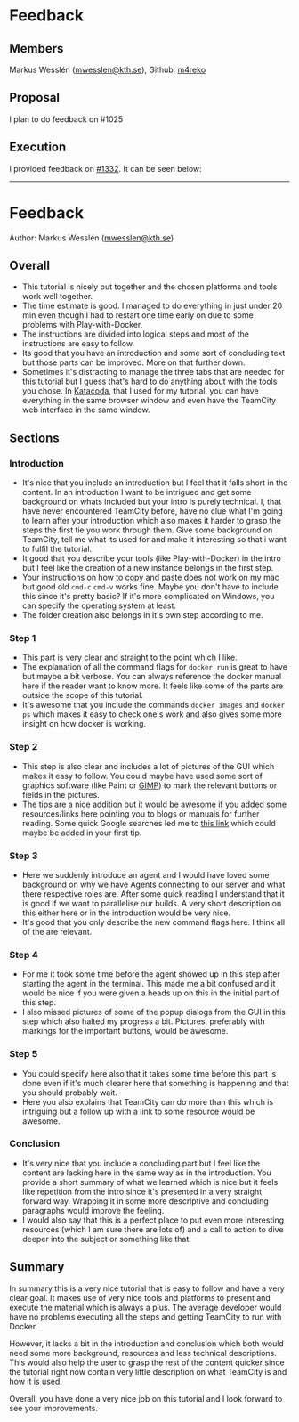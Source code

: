 # Feedback #

## Members ##
Markus Wesslén (mwesslen@kth.se), Github: [m4reko](https://github.com/m4reko)

## Proposal ##
I plan to do feedback on #1025

## Execution ##

I provided feedback on [#1332](https://github.com/KTH/devops-course/pull/1332). It can be seen below:

---

# Feedback
Author: Markus Wesslén (mwesslen@kth.se)

## Overall
- This tutorial is nicely put together and the chosen platforms and tools work well together.
- The time estimate is good. I managed to do everything in just under 20 min even though I had to restart one time early on due to some problems with Play-with-Docker.
- The instructions are divided into logical steps and most of the instructions are easy to follow.
- Its good that you have an introduction and some sort of concluding text but those parts can be improved. More on that further down.
- Sometimes it's distracting to manage the three tabs that are needed for this tutorial but I guess that's hard to do anything about with the tools you chose. In [Katacoda](https://www.katacoda.com/), that I used for my tutorial, you can have everything in the same browser window and even have the TeamCity web interface in the same window.

## Sections
### Introduction
- It's nice that you include an introduction but I feel that it falls short in the content. In an introduction I want to be intrigued and get some background on whats included but your intro is purely technical. I, that have never encountered TeamCity before, have no clue what I'm going to learn after your introduction which also makes it harder to grasp the steps the first tie you work through them. Give some background on TeamCity, tell me what its used for and make it interesting so that i want to fulfil the tutorial.
- It good that you describe your tools (like Play-with-Docker) in the intro but I feel like the creation of a new instance belongs in the first step.
- Your instructions on how to copy and paste does not work on my mac but good old `cmd-c` `cmd-v` works fine. Maybe you don't have to include this since it's pretty basic? If it's more complicated on Windows, you can specify the operating system at least.
- The folder creation also belongs in it's own step according to me.

### Step 1
- This part is very clear and straight to the point which I like.
- The explanation of all the command flags for `docker run` is great to have but maybe a bit verbose. You can always reference the docker manual here if the reader want to know more. It feels like some of the parts are outside the scope of this tutorial.
- It's awesome that you include the commands `docker images` and `docker ps` which makes it easy to check one's work and also gives some more insight on how docker is working.

### Step 2
- This step is also clear and includes a lot of pictures of the GUI which makes it easy to follow. You could maybe have used some sort of graphics software (like Paint or [GIMP](https://www.gimp.org/)) to mark the relevant buttons or fields in the pictures.
- The tips are a nice addition but it would be awesome if you added some resources/links here pointing you to blogs or manuals for further reading. Some quick Google searches led me to [this link](https://www.jetbrains.com/help/teamcity/integrating-teamcity-with-docker.html#Docker+Disk+Space+Cleaner) which could maybe be added in your first tip.

### Step 3
- Here we suddenly introduce an agent and I would have loved some background on why we have Agents connecting to our server and what there respective roles are. After some quick reading I understand that it is good if we want to parallelise our builds. A very short description on this either here or in the introduction would be very nice.
- It's good that you only describe the new command flags here. I think all of the are relevant.

### Step 4
- For me it took some time before the agent showed up in this step after starting the agent in the terminal. This made me a bit confused and it would be nice if you were given a heads up on this in the initial part of this step.
- I also missed pictures of some of the popup dialogs from the GUI in this step which also halted my progress a bit. Pictures, preferably with markings for the important buttons, would be awesome.

### Step 5
- You could specify here also that it takes some time before this part is done even if it's much clearer here that something is happening and that you should probably wait.
- Here you also explains that TeamCity can do more than this which is intriguing but a follow up with a link to some resource would be awesome.

### Conclusion
- It's very nice that you include a concluding part but I feel like the content are lacking here in the same way as in the introduction. You provide a short summary of what we learned which is nice but it feels like repetition from the intro since it's presented in a very straight forward way. Wrapping it in some more descriptive and concluding paragraphs would improve the feeling.
- I would also say that this is a perfect place to put even more interesting resources (which I am sure there are lots of) and a call to action to dive deeper into the subject or something like that.

## Summary
In summary this is a very nice tutorial that is easy to follow and have a very clear goal. It makes use of very nice tools and platforms to present and execute the material which is always a plus. The average developer would have no problems executing all the steps and getting TeamCity to run with Docker.

However, it lacks a bit in the introduction and conclusion which both would need some more background, resources and less technical descriptions. This would also help the user to grasp the rest of the content quicker since the tutorial right now contain very little description on what TeamCity is and how it is used.

Overall, you have done a very nice job on this tutorial and I look forward to see your improvements.

